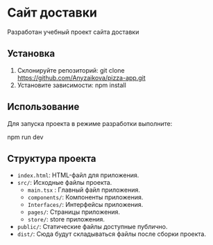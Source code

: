 # Сайт доставки

Разработан учебный проект сайта доставки

## Установка

1. Склонируйте репозиторий: git clone https://github.com/Anyzaikova/pizza-app.git
2. Установите зависимости:
npm install

## Использование

Для запуска проекта в режиме разработки выполните:

npm run dev

## Структура проекта

- `index.html`: HTML-файл для приложения.
- `src/`: Исходные файлы проекта.
    - `main.tsx` : Главный файл приложения.
    - `components/`: Компоненты  приложения.
    - `Interfaces/`: Интерфейсы  приложения.
    - `pages/`: Страницы  приложения.
    - `store/`: store  приложения.
- `public/`: Статические файлы доступные публично.
- `dist/`: Сюда будут складываться файлы после сборки проекта.


